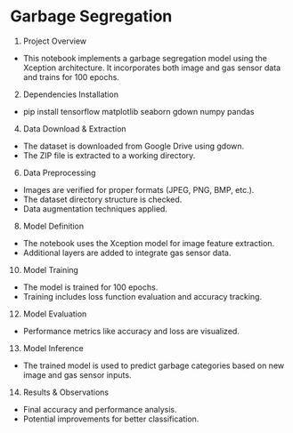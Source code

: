 # Garbage Segregation


1. Project Overview
- This notebook implements a garbage segregation model using the Xception architecture. It incorporates both image and gas sensor data and trains for 100 epochs.

2. Dependencies Installation
- pip install tensorflow matplotlib seaborn gdown numpy pandas

4. Data Download & Extraction
- The dataset is downloaded from Google Drive using gdown.
- The ZIP file is extracted to a working directory.

6. Data Preprocessing
- Images are verified for proper formats (JPEG, PNG, BMP, etc.).
- The dataset directory structure is checked.
- Data augmentation techniques applied.

8. Model Definition
- The notebook uses the Xception model for image feature extraction.
- Additional layers are added to integrate gas sensor data.

10. Model Training
- The model is trained for 100 epochs.
- Training includes loss function evaluation and accuracy tracking.

12. Model Evaluation
- Performance metrics like accuracy and loss are visualized.

13. Model Inference
- The trained model is used to predict garbage categories based on new image and gas sensor inputs.

14. Results & Observations
- Final accuracy and performance analysis.
- Potential improvements for better classification.
